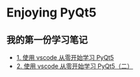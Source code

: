 # Enjoying PyQt5

## 我的第一份学习笔记

- [1. 使用 vscode 从零开始学习 PyQt5](https://www.jianshu.com/p/c37c5b1c9a5e)
- [2. 使用 vscode 从零开始学习 PyQt5（二）](https://www.jianshu.com/p/6118e29e3051)
